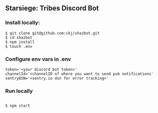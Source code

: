 ## Starsiege: Tribes Discord Bot

### Install locally:

```
$ git clone git@github.com:ckj/shazbot.git
$ cd shazbot
$ npm install
$ touch .env

```

### Configure env vars in .env

```
token='<your discord bot token>'
channelId='<channelID of where you want to send pub notifications'
sentryDSN='<sentry.io dsn for error tracking>'
```

### Run locally

```

$ npm start

```
